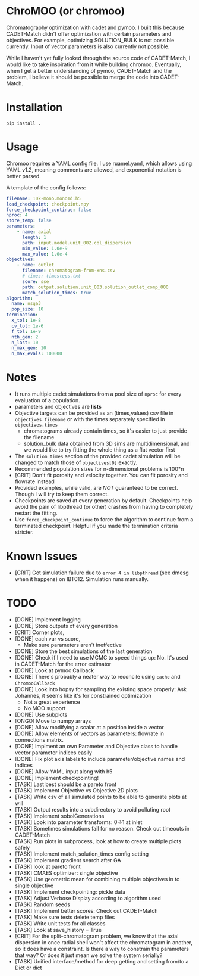 # ChroMOO (or chromoo)

Chromatography optimization with cadet and pymoo. I built this because CADET-Match didn't offer optimization with certain parameters and objectives. For example, optimizing SOLUTION_BULK is not possible currently. Input of vector parameters is also currently not possible.

While I haven't yet fully looked through the source code of CADET-Match, I would like to take inspiration from it while building chromoo. Eventually, when I get a better understanding of pymoo, CADET-Match and the problem, I believe it should be possible to merge the code into CADET-Match.

# Installation

```
pip install .
```

# Usage

Chromoo requires a YAML config file. I use ruamel.yaml, which allows using YAML v1.2, meaning comments are allowed, and exponential notation is better parsed.

A template of the config follows:

```yaml
filename: 10k-mono.mono1d.h5
load_checkpoint: checkpoint.npy
force_checkpoint_continue: false
nproc: 4
store_temp: false
parameters:
    - name: axial
      length: 1
      path: input.model.unit_002.col_dispersion
      min_value: 1.0e-9
      max_value: 1.0e-4
objectives: 
    - name: outlet
      filename: chromatogram-from-xns.csv
      # times: timesteps.txt
      score: sse
      path: output.solution.unit_003.solution_outlet_comp_000
      match_solution_times: true
algorithm: 
  name: nsga3
  pop_size: 10
termination:
  x_tol: 1e-8
  cv_tol: 1e-6
  f_tol: 1e-9
  nth_gen: 2
  n_last: 10
  n_max_gen: 10
  n_max_evals: 100000
```

# Notes
- It runs multiple cadet simulations from a pool size of `nproc` for every evaluation of a population.
- parameters and objectives are **lists**
- Objective targets can be provided as an (times,values) csv file in `objectives.filename` or with the times separately specified in `objectives.times`
    - chromatograms already contain times, so it's easier to just provide the filename
    - solution_bulk data obtained from 3D sims are multidimensional, and we would like to try fitting the whole thing as a flat vector first
- The `solution_times` section of the provided cadet simulation will be changed to match those of `objectives[0]` exactly.
- Recommended population sizes for n-dimensional problems is 100*n
- [CRIT] Don't fit porosity and velocity together. You can fit porosity and flowrate instead
- Provided examples, while valid, are *NOT* guaranteed to be correct. Though I will try to keep them correct. 
- Checkpoints are saved at every generation by default. Checkpoints help avoid the pain of libpthread (or other) crashes from having to completely restart the fitting.
- Use `force_checkpoint_continue` to force the algorithm to continue from a terminated checkpoint. Helpful if you made the termination criteria stricter.

# Known Issues
- [CRIT] Got simulation failure due to `error 4 in libpthread` (see dmesg when it happens) on IBT012. Simulation runs manually.

# TODO
- [DONE] Implement logging
- [DONE] Store outputs of every generation
- [CRIT] Corner plots, 
- [DONE] each var vs score, 
    - Make sure parameters aren't ineffective
- [DONE] Store the best simulations of the last generation
- [DONE] Check if I need to use MCMC to speed things up: No. It's used in CADET-Match for the error estimator
- [DONE] Look at pymoo.Callback
- [DONE] There's probably a neater way to reconcile using `cache`  and `ChromooCallback`
- [DONE] Look into hopsy for sampling the existing space properly: Ask Johannes, it seems like it's for constrained optimization
    - Not a great experience
    - No MOO support
- [DONE] Use subplots
- [ONGO] Move to numpy arrays
- [DONE] Allow modifying a scalar at a position inside a vector
- [DONE] Allow elements of vectors as parameters: flowrate in connections matrix.
- [DONE] Implment an own Parameter and Objective class to handle vector parameter indices easily
- [DONE] Fix plot axis labels to include parameter/objective names and indices
- [DONE] Allow YAML input along with h5
- [DONE] Implement checkpointing!
- [TASK] Last best should be a pareto front
- [TASK] Implement Objective vs Objective 2D plots
- [TASK] Write csv of all simulated points to be able to generate plots at will
- [TASK] Output results into a subdirectory to avoid polluting root
- [TASK] Implement sobolGenerations
- [TASK] Look into parameter transforms: 0->1 at inlet
- [TASK] Sometimes simulations fail for no reason. Check out timeouts in CADET-Match
- [TASK] Run plots in subprocess, look at how to create multiple plots safely 
- [TASK] Implement match_solution_times config setting
- [TASK] Implement gradient search after GA
- [TASK] look at pareto front
- [TASK] CMAES optimizer: single objective
- [TASK] Use geometric mean for combining multiple objectives in to single objective
- [TASK] Implement checkpointing: pickle data
- [TASK] Adjust Verbose Display according to algorithm used
- [TASK] Random seeds
- [TASK] Implement better scores: Check out CADET-Match
- [TASK] Make sure tests delete temp files
- [TASK] Write unit tests for all classes
- [TASK] Look at save_history = True
- [CRIT] For the split-chromatogram problem, we know that the axial dispersion in once radial shell won't affect the chromatogram in another, so it does have a constraint. Is there a way to constrain the parameters that way? Or does it just mean we solve the system serially? 
- [TASK] Unified interface/method for deep getting and setting from/to a Dict or dict
